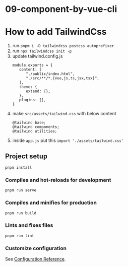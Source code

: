 # 09-component-by-vue-cli

# How to add TailwindCss
1. run `pnpm i -D tailwindcss postcss autoprefixer`
2. run `npx tailwindcss init -p`
3. update tailwind.config.js
   ```
   module.exports = {
      content: [
         "./public/index.html",
         "./src/**/*.{vue,js,ts,jsx,tsx}",
      ],
      theme: {
         extend: {},
      },
      plugins: [],
   }
   ```
4. make `src/assets/tailwind.css` with below content
   ```
   @tailwind base;
   @tailwind components;
   @tailwind utilities;
   ```
5. inside `app.js` put this `import './assets/tailwind.css'`

## Project setup
```
pnpm install
```

### Compiles and hot-reloads for development
```
pnpm run serve
```

### Compiles and minifies for production
```
pnpm run build
```

### Lints and fixes files
```
pnpm run lint
```

### Customize configuration
See [Configuration Reference](https://cli.vuejs.org/config/).
